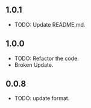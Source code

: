 ## 1.0.1
* TODO: Update README.md.

## 1.0.0
* TODO: Refactor the code.
* Broken Update.

## 0.0.8
* TODO: update format.
